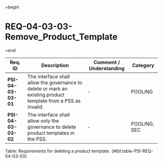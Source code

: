 =begin

# REQ-04-03-03-Remove_Product_Template

=end

| Req. ID | Description | Comment / Understanding | Category |
| ------- | ----------- | ----------------------- | -------- |
| __PSI-04-03-03-01__ | The interface shall allow the governance to delete or mark an existing product template from a PSS as invalid. | - | POOLING |
| __PSI-04-03-03-02__ | The interface shall allow only the governance to delete product templates in the PSS. | - | POOLING, SEC |

Table: Requirements for deleting a product template. {#tbl:table-PSI-REQ-04-03-03}
